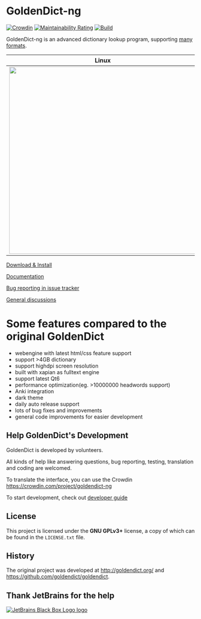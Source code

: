 # GoldenDict-ng

[![Crowdin](https://badges.crowdin.net/goldendict-ng/localized.svg)](https://crowdin.com/project/goldendict-ng)
[![Maintainability Rating](https://sonarcloud.io/api/project_badges/measure?project=xiaoyifang_goldendict&metric=sqale_rating)](https://sonarcloud.io/summary/new_code?id=xiaoyifang_goldendict)
[![Build](https://github.com/xiaoyifang/goldendict-ng/actions/workflows/PR-check-cmake.yml/badge.svg)](https://github.com/xiaoyifang/goldendict-ng/actions/workflows/PR-check-cmake.yml)

GoldenDict-ng is an advanced dictionary lookup program, supporting [many formats](https://xiaoyifang.github.io/goldendict-ng/dictformats/).

| Linux | Windows | macOS |
|--|--|--|
| [<img src="website/docs/img/linux_genshin.webp" width="500"/>](https://xiaoyifang.github.io/goldendict-ng/) | [<img src="website/docs/img/windows_white.webp" width="500"/>](https://xiaoyifang.github.io/goldendict-ng/) | [<img src="website/docs/img/mac_black.webp" width="500"/>](https://xiaoyifang.github.io/goldendict-ng/) |

[Download & Install](https://xiaoyifang.github.io/goldendict-ng/install/)

[Documentation](https://xiaoyifang.github.io/goldendict-ng/)

[Bug reporting in issue tracker](https://github.com/xiaoyifang/goldendict-ng/issues)

[General discussions](https://github.com/xiaoyifang/goldendict-ng/discussions)

# Some features compared to the original GoldenDict

- webengine with latest html/css feature support
- support >4GB dictionary
- support highdpi screen resolution
- built with xapian as fulltext engine
- support latest Qt6
- performance optimization(eg. >10000000 headwords support) 
- Anki integration
- dark theme
- daily auto release support
- lots of bug fixes and improvements
- general code improvements for easier development

## Help GoldenDict's Development

GoldenDict is developed by volunteers.

All kinds of help like answering questions, bug reporting, testing, translation and coding are welcomed.

To translate the interface, you can use the Crowdin <https://crowdin.com/project/goldendict-ng>

To start development, check out [developer guide](https://xiaoyifang.github.io/goldendict-ng/developer/)


## License

This project is licensed under the <b>GNU GPLv3+</b> license, a copy of which can be found in the `LICENSE.txt` file.

## History

The original project was developed at <http://goldendict.org/> and <https://github.com/goldendict/goldendict>.

## Thank JetBrains for the help

[![JetBrains Black Box Logo logo](https://resources.jetbrains.com/storage/products/company/brand/logos/jb_square.png)](https://jb.gg/OpenSourceSupport)


